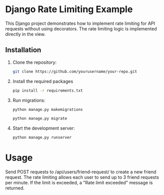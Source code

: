 # Django Rate Limiting Example

This Django project demonstrates how to implement rate limiting for API requests without using decorators. The rate limiting logic is implemented directly in the view.

## Installation

1. Clone the repository:

   ```bash
   git clone https://github.com/yourusername/your-repo.git

2. Install the required packages 
    ```bash
    pip install -r requirements.txt

3. Run migrations:
    ```bash
    python manage.py makemigrations

    python manage.py migrate

4. Start the development server:
    ```bash
    python manage.py runserver


# Usage
Send POST requests to /api/users/friend-request/ to create a new friend request.
The rate limiting allows each user to send up to 3 friend requests per minute. If the limit is exceeded, a "Rate limit exceeded" message is returned.
